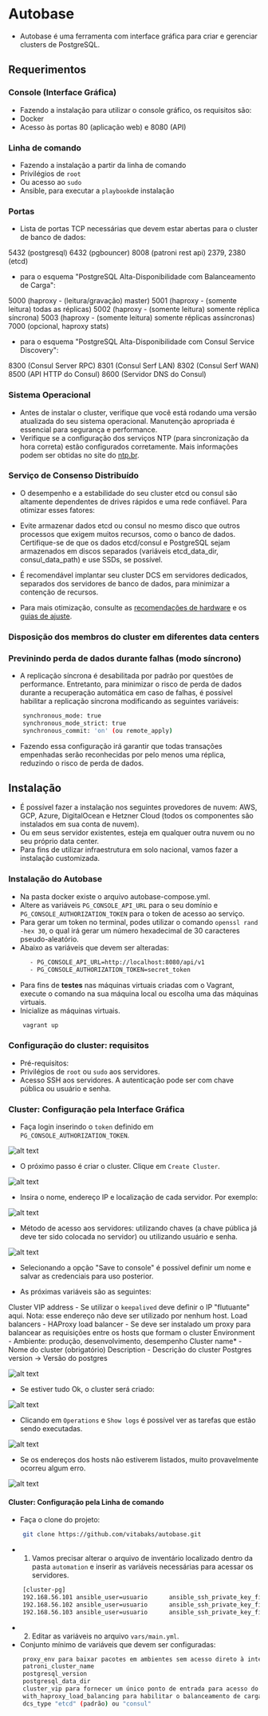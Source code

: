 # Autobase
- Autobase é uma ferramenta com interface gráfica para criar e gerenciar clusters de PostgreSQL.

## Requerimentos
### Console (Interface Gráfica)
- Fazendo a instalação para utilizar o console gráfico, os requisitos são:
- Docker
- Acesso às portas 80 (aplicação web) e 8080 (API)

### Linha de comando
- Fazendo a instalação a partir da linha de comando
- Privilégios de `root`
- Ou acesso ao `sudo`
- Ansible, para executar a `playbook`de instalação

### Portas
- Lista de portas TCP necessárias que devem estar abertas para o cluster de banco de dados:

5432 (postgresql)
6432 (pgbouncer)
8008 (patroni rest api)
2379, 2380 (etcd)

- para o esquema "PostgreSQL Alta-Disponibilidade com Balanceamento de Carga":

5000 (haproxy - (leitura/gravação) master)
5001 (haproxy - (somente leitura) todas as réplicas)
5002 (haproxy - (somente leitura) somente réplica síncrona)
5003 (haproxy - (somente leitura) somente réplicas assíncronas)
7000 (opcional, haproxy stats)

- para o esquema "PostgreSQL Alta-Disponibilidade com Consul Service Discovery":

8300 (Consul Server RPC)
8301 (Consul Serf LAN)
8302 (Consul Serf WAN)
8500 (API HTTP do Consul)
8600 (Servidor DNS do Consul)

### Sistema Operacional
- Antes de instalar o cluster, verifique que você está rodando uma versão atualizada do seu sistema operacional. Manutenção apropriada é essencial para segurança e performance.
- Verifique se a configuração dos serviços NTP (para sincronização da hora correta) estão configurados corretamente. Mais informações podem ser obtidas no site do [ntp.br](https://ntp.br/).

### Serviço de Consenso Distribuído
- O desempenho e a estabilidade do seu cluster etcd ou consul são altamente dependentes de drives rápidos e uma rede confiável. Para otimizar esses fatores:

- Evite armazenar dados etcd ou consul no mesmo disco que outros processos que exigem muitos recursos, como o banco de dados. Certifique-se de que os dados etcd/consul e PostgreSQL sejam armazenados em discos separados (variáveis ​​etcd_data_dir, consul_data_path) e use SSDs, se possível.
- É recomendável implantar seu cluster DCS em servidores dedicados, separados dos servidores de banco de dados, para minimizar a contenção de recursos. 
- Para mais otimização, consulte as [recomendações de hardware](https://etcd.io/docs/v3.5/op-guide/hardware/) e os [guias de ajuste](https://etcd.io/docs/v3.5/tuning/).

### Disposição dos membros do cluster em diferentes data centers

### Previnindo perda de dados durante falhas (modo síncrono)
- A replicação síncrona é desabilitada por padrão por questões de performance. Entretanto, para minimizar o risco de perda de dados durante a recuperação automática em caso de falhas, é possível habilitar a replicação síncrona modificando as seguintes variáveis:
```bash
    synchronous_mode: true
    synchronous_mode_strict: true
    synchronous_commit: 'on' (ou remote_apply)
```
- Fazendo essa configuração irá garantir que todas transações empenhadas serão reconhecidas por pelo menos uma réplica, reduzindo o risco de perda de dados.

## Instalação
- É possível fazer a instalação nos seguintes provedores de nuvem: AWS, GCP, Azure, DigitalOcean e Hetzner Cloud (todos os componentes são instalados em sua conta de nuvem). 
- Ou em seus servidor existentes, esteja em qualquer outra nuvem ou no seu próprio data center.
- Para fins de utilizar infraestrutura em solo nacional, vamos fazer a instalação customizada.

### Instalação do Autobase
- Na pasta docker existe o arquivo autobase-compose.yml.
- Altere as variáveis `PG_CONSOLE_API_URL` para o seu domínio e `PG_CONSOLE_AUTHORIZATION_TOKEN` para o token de acesso ao serviço.
- Para gerar um token no terminal, podes utilizar o comando `openssl rand -hex 30`, o qual irá gerar um número hexadecimal de 30 caracteres pseudo-aleatório.
- Abaixo as variáveis que devem ser alteradas:
```bash
      - PG_CONSOLE_API_URL=http://localhost:8080/api/v1
      - PG_CONSOLE_AUTHORIZATION_TOKEN=secret_token
```
- Para fins de **testes** nas máquinas virtuais criadas com o Vagrant, execute o comando na sua máquina local ou escolha uma das máquinas virtuais.
- Inicialize as máquinas virtuais.
```bash
    vagrant up
```

### Configuração do cluster: requisitos
- Pré-requisitos:
- Privilégios de `root` ou `sudo` aos servidores.
- Acesso SSH aos servidores. A autenticação pode ser com chave pública ou usuário e senha.

### Cluster: Configuração pela Interface Gráfica

- Faça login inserindo o `token` definido em `PG_CONSOLE_AUTHORIZATION_TOKEN`.

![alt text](/assets/autobase.png)

- O próximo passo é criar o cluster. Clique em `Create Cluster`.

![alt text](/assets/autobase-1.png)

- Insira o nome, endereço IP e localização de cada servidor. Por exemplo:

![alt text](/assets/autobase-2.png)

- Método de acesso aos servidores: utilizando chaves (a chave pública já deve ter sido colocada no servidor) ou utilizando usuário e senha.

![alt text](/assets/autobase-4.png)

- Selecionando a opção "Save to console" é possível definir um nome e salvar as credenciais para uso posterior.

- As próximas variáveis são as seguintes:

Cluster VIP address - Se utilizar o `keepalived` deve definir o IP "flutuante" aqui. Nota: esse endereço não deve ser utilizado por nenhum host.
​Load balancers - HAProxy load balancer - Se deve ser instalado um proxy para balancear as requisições entre os hosts que formam o cluster
Environment - Ambiente: produção, desenvolvimento, desempenho
Cluster name* - Nome do cluster (obrigatório)
Description - Descrição do cluster
Postgres version -> Versão do postgres

![alt text](/assets/autobase-5.png)

- Se estiver tudo Ok, o cluster será criado:

![alt text](/assets/autobase-6.png)

- Clicando em `Operations` e `Show logs` é possível ver as tarefas que estão sendo executadas.

![alt text](/assets/autobase-7.png)


- Se os endereços dos hosts não estiverem listados, muito provavelmente ocorreu algum erro.

![alt text](/assets/autobase-8.png)




#### Cluster: Configuração pela Linha de comando
- Faça o clone do projeto:
```bash
    git clone https://github.com/vitabaks/autobase.git
```
- 1) Vamos precisar alterar o arquivo de inventário localizado dentro da pasta `automation` e inserir as variáveis necessárias para acessar os servidores.
```bash
    [cluster-pg]
    192.168.56.101 ansible_user=usuario      ansible_ssh_private_key_file=/caminho/para/a/chave/ssh
    192.168.56.102 ansible_user=usuario      ansible_ssh_private_key_file=/caminho/para/a/chave/ssh
    192.168.56.103 ansible_user=usuario      ansible_ssh_private_key_file=/caminho/para/a/chave/ssh
```
- 2) Editar as variáveis no arquivo `vars/main.yml`.
- Conjunto mínimo de variáveis que devem ser configuradas:
```bash
    proxy_env para baixar pacotes em ambientes sem acesso direto à internet (opcional)
    patroni_cluster_name
    postgresql_version
    postgresql_data_dir
    cluster_vip para fornecer um único ponto de entrada para acesso do cliente aos bancos de dados no cluster (opcional)
    with_haproxy_load_balancing para habilitar o balanceamento de carga (opcional)
    dcs_type "etcd" (padrão) ou "consul"
```


